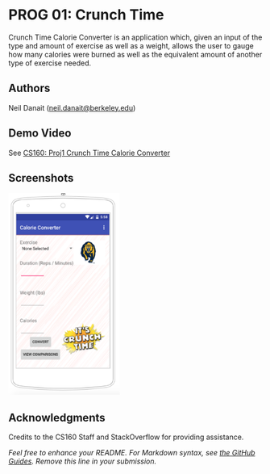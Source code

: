 # PROG 01: Crunch Time

Crunch Time Calorie Converter is an application which, given an input of the type and amount of exercise as well as a weight, allows the user to gauge how many calories were burned as well as the equivalent amount of another type of exercise needed.

## Authors

Neil Danait ([neil.danait@berkeley.edu](mailto:neil.danait@berkeley.edu))

## Demo Video

See [CS160: Proj1 Crunch Time Calorie Converter](https://www.youtube.com/watch?v=yuSm1tvyxMM&feature=youtu.be)

## Screenshots

<img src="screenshots/homescreen.png" height="400" alt="Screenshot"/>

## Acknowledgments

Credits to the CS160 Staff and StackOverflow for providing assistance.

*Feel free to enhance your README. For Markdown syntax, see [the GitHub Guides](https://guides.github.com/features/mastering-markdown/). Remove this line in your submission.*
